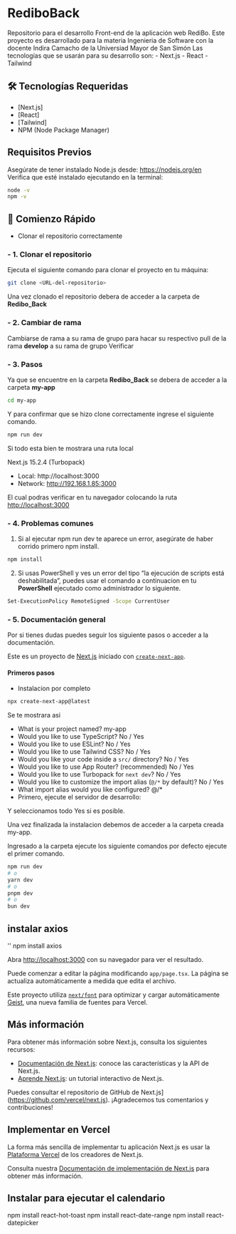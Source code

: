 # RediboBack

Repositorio para el desarrollo Front-end de la aplicación web RediBo. Este proyecto es desarrollado para la materia Ingenieria de Software con la docente Indira Camacho de la Universiad Mayor de San Simón
Las tecnologías que se usarán para su desarrollo son:
    - Next.js
    - React
    - Tailwind

## 🛠 Tecnologías Requeridas
- [Next.js]
- [React]
- [Tailwind]
- NPM (Node Package Manager)

## Requisitos Previos
Asegúrate de tener instalado Node.js desde: <https://nodejs.org/en>  
Verifica que esté instalado ejecutando en la terminal:

```bash
node -v
npm -v
```

## 🚀 Comienzo Rápido
- Clonar el repositorio correctamente

### - 1. Clonar el repositorio

Ejecuta el siguiente comando para clonar el proyecto en tu máquina:

```bash
git clone <URL-del-repositorio>
```
Una vez clonado el repositorio debera de acceder a la carpeta de **Redibo_Back**

### - 2. Cambiar de rama

Cambiarse de rama a su rama de grupo para hacar su respectivo pull de la rama **develop** a su rama de grupo
Verificar

### - 3. Pasos

Ya que se encuentre en la carpeta **Redibo_Back** se debera de acceder a la carpeta **my-app**

```bash
cd my-app
```
Y para confirmar que se hizo clone correctamente ingrese el siguiente comando.

```bash
npm run dev
```

Si todo esta bien te mostrara una ruta local

Next.js 15.2.4 (Turbopack)
   - Local:   http://localhost:3000
   - Network: http://192.168.1.85:3000

El cual podras verificar en tu navegador colocando la ruta <http://localhost:3000>

### - 4. Problemas comunes

1. Si al ejecutar npm run dev te aparece un error, asegúrate de haber corrido primero npm install.

```bash
npm install
```
2. Si usas PowerShell y ves un error del tipo “la ejecución de scripts está deshabilitada”, puedes usar el comando a continuacion en tu **PowerShell** ejecutado como administrador lo siguiente.

```bash
Set-ExecutionPolicy RemoteSigned -Scope CurrentUser
```

### - 5. Documentación general

Por si tienes dudas puedes seguir los siguiente pasos o acceder a la documentación.

Este es un proyecto de [Next.js](https://nextjs.org) iniciado con [`create-next-app`](https://nextjs.org/docs/app/api-reference/cli/create-next-app).

#### Primeros pasos

- Instalacion por completo 

```bash
npx create-next-app@latest
```
Se te mostrara asi

- What is your project named? my-app
- Would you like to use TypeScript? No / Yes
- Would you like to use ESLint? No / Yes
- Would you like to use Tailwind CSS? No / Yes
- Would you like your code inside a `src/` directory? No / Yes
- Would you like to use App Router? (recommended) No / Yes
- Would you like to use Turbopack for `next dev`?  No / Yes
- Would you like to customize the import alias (`@/*` by default)? No / Yes
- What import alias would you like configured? @/*
- Primero, ejecute el servidor de desarrollo:

Y seleccionamos todo Yes si es posible.

Una vez finalizada la instalacion debemos de acceder a la carpeta creada my-app.

Ingresado a la carpeta ejecute los siguiente comandos por defecto ejecute el primer comando.

```bash
npm run dev
# o
yarn dev
# o
pnpm dev
# o
bun dev
```

## instalar axios
'' npm install axios

Abra [http://localhost:3000](http://localhost:3000) con su navegador para ver el resultado.

Puede comenzar a editar la página modificando `app/page.tsx`. La página se actualiza automáticamente a medida que edita el archivo.

Este proyecto utiliza [`next/font`](https://nextjs.org/docs/app/building-your-application/optimizing/fonts) para optimizar y cargar automáticamente [Geist](https://vercel.com/font), una nueva familia de fuentes para Vercel.

## Más información

Para obtener más información sobre Next.js, consulta los siguientes recursos:

- [Documentación de Next.js](https://nextjs.org/docs): conoce las características y la API de Next.js.
- [Aprende Next.js](https://nextjs.org/learn): un tutorial interactivo de Next.js.

Puedes consultar el repositorio de GitHub de Next.js](https://github.com/vercel/next.js). ¡Agradecemos tus comentarios y contribuciones!

## Implementar en Vercel

La forma más sencilla de implementar tu aplicación Next.js es usar la [Plataforma Vercel](https://vercel.com/new?utm_medium=default-template&filter=next.js&utm_source=create-next-app&utm_campaign=create-next-app-readme) de los creadores de Next.js.

Consulta nuestra [Documentación de implementación de Next.js](https://nextjs.org/docs/app/building-your-application/deploying) para obtener más información.

## Instalar para ejecutar el calendario 
npm install react-hot-toast
npm install react-date-range
npm install react-datepicker
